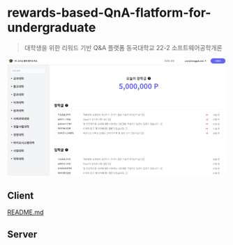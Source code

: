 # rewards-based-QnA-flatform-for-undergraduate

> 대학생을 위한 리워드 기반 Q&amp;A 플랫폼
> 동국대학교 22-2 소프트웨어공학개론

<img src="./server/images/home.png">

## Client

[README.md](/client/README.md)

## Server
